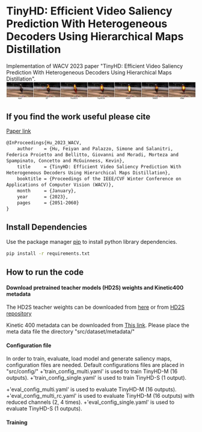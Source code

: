 # TinyHD: Efficient Video Saliency Prediction With Heterogeneous Decoders Using Hierarchical Maps Distillation
Implementation of WACV 2023 paper "TinyHD: Efficient Video Saliency Prediction With Heterogeneous Decoders Using Hierarchical Maps Distillation".
![](example1.gif)
## If you find the work useful please cite
[Paper link](https://openaccess.thecvf.com/content/WACV2023/papers/Hu_TinyHD_Efficient_Video_Saliency_Prediction_With_Heterogeneous_Decoders_Using_Hierarchical_WACV_2023_paper.pdf)

````
@InProceedings{Hu_2023_WACV,
    author    = {Hu, Feiyan and Palazzo, Simone and Salanitri, Federica Proietto and Bellitto, Giovanni and Moradi, Morteza and Spampinato, Concetto and McGuinness, Kevin},
    title     = {TinyHD: Efficient Video Saliency Prediction With Heterogeneous Decoders Using Hierarchical Maps Distillation},
    booktitle = {Proceedings of the IEEE/CVF Winter Conference on Applications of Computer Vision (WACV)},
    month     = {January},
    year      = {2023},
    pages     = {2051-2060}
}
````

## Install Dependencies

Use the package manager [pip](https://pip.pypa.io/en/stable/) to install python library dependencies.
```bash
pip install -r requirements.txt
```

## How to run the code
#### Download pretrained teacher models (HD2S) weights and Kinetic400 metadata
The HD2S teacher weights can be downloaded from [here](https://studentiunict-my.sharepoint.com/:u:/g/personal/uni307680_studium_unict_it/EVyDIERfwcdOnAF84v1b1VQBlDNxxhOdI-nAIafqwVV7Lg?download=1) or from [HD2S repository](https://github.com/perceivelab/hd2s)

Kinetic 400 metadata can be downloaded from [This link](https://drive.google.com/file/d/17B0KnCumwsJzWh7GcSVCRe_J5kUYi9tH/view?usp=share_link). Please place the meta data file the directory "src/dataset/metadata/"

#### Configuration file
In order to train, evaluate, load model and generate saliency maps, configuration files are needed. Default configurations files are placed in "src/config/"
+'train_config_multi.yaml' is used to train TinyHD-M (16 outputs).
+'train_config_single.yaml' is used to train TinyHD-S (1 output).

+'eval_config_multi.yaml' is used to evaluate TinyHD-M (16 outputs).
+'eval_config_multi_rc.yaml' is used to evaluate TinyHD-M (16 outputs) with reduced channels (2, 4 times).
+'eval_config_single.yaml' is used to evaluate TinyHD-S (1 outputs).

#### Training